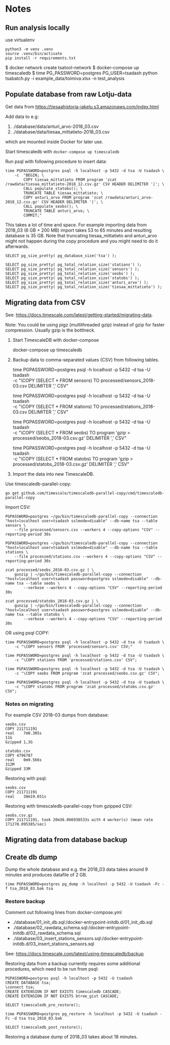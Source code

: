 
# Notes

## Run analysis locally

use virtualenv

    python3 -m venv .venv
    source .venv/bin/activate
    pip install -r requirements.txt

$ docker network create tsatool-network
$ docker-compose up timescaledb
$ time PG_PASSWORD=postgres PG_USER=tsadash python tsabatch.py -i example_data/toimiva.xlsx -n test_analysis

## Populate database from raw Lotju-data

Get data from <https://tiesaahistoria-jakelu.s3.amazonaws.com/index.html>

Add data to e.g:

1. ./database/data/anturi_arvo-2018_03.csv
1. ./database/data/tiesaa_mittatieto-2018_03.csv

which are mounted inside Docker for later use.

Start timescaledb with `docker-compose up timescaledb`

Run psql with following procedure to insert data:

    time PGPASSWORD=postgres psql -h localhost -p 5432 -d tsa -U tsadash \
        -c  "BEGIN; \
            COPY tiesaa_mittatieto FROM program 'zcat /rawdata/tiesaa_mittatieto-2018_12.csv.gz' CSV HEADER DELIMITER '|'; \
            CALL populate_statobs(); \
            TRUNCATE TABLE tiesaa_mittatieto; \
            COPY anturi_arvo FROM program 'zcat /rawdata/anturi_arvo-2018_12.csv.gz' CSV HEADER DELIMITER '|'; \
            CALL populate_seobs(); \
            TRUNCATE TABLE anturi_arvo; \
            COMMIT;"

This takes a lot of time and space.
For example importing data from 2018_03 (6 GB + 200 MB) import takes 53 to 65 minutes and resulting database is 35 GB.
Note that truncating tiesaa_mittatieto and anturi_arvo might not happen during the copy procedure and you might need to do it afterwards.

    SELECT pg_size_pretty( pg_database_size('tsa') );

    SELECT pg_size_pretty( pg_total_relation_size('stations') );
    SELECT pg_size_pretty( pg_total_relation_size('sensors') );
    SELECT pg_size_pretty( pg_total_relation_size('seobs') );
    SELECT pg_size_pretty( pg_total_relation_size('statobs') );
    SELECT pg_size_pretty( pg_total_relation_size('anturi_arvo') );
    SELECT pg_size_pretty( pg_total_relation_size('tiesaa_mittatieto') );

## Migrating data from CSV

See: <https://docs.timescale.com/latest/getting-started/migrating-data>.

Note: You could be using pigz (multithreaded gzip) instead of gzip for faster compression. Usually gzip is the bottlneck.

1. Start TimescaleDB with docker-compose

    docker-compose up timescaledb

1. Backup data to comma-separated values (CSV) from following tables.

    time PGPASSWORD=postgres psql -h localhost -p 5432 -d tsa -U tsadash \
            -c  "\COPY (SELECT * FROM sensors) TO processed/sensors_2018-03.csv DELIMITER ',' CSV"

    time PGPASSWORD=postgres psql -h localhost -p 5432 -d tsa -U tsadash \
            -c  "\COPY (SELECT * FROM stations) TO processed/stations_2018-03.csv DELIMITER ',' CSV"

    time PGPASSWORD=postgres psql -h localhost -p 5432 -d tsa -U tsadash \
            -c  "\COPY (SELECT * FROM seobs) TO program 'gzip > processed/seobs_2018-03.csv.gz' DELIMITER ',' CSV"

    time PGPASSWORD=postgres psql -h localhost -p 5432 -d tsa -U tsadash \
            -c  "\COPY (SELECT * FROM statobs) TO program 'gzip > processed/statobs_2018-03.csv.gz' DELIMITER ',' CSV"

1. Import the data into new TimescaleDB.

Use timescaledb-parallel-copy:

    go get github.com/timescale/timescaledb-parallel-copy/cmd/timescaledb-parallel-copy

Import CSV:

    PGPASSWORD=postgres ~/go/bin/timescaledb-parallel-copy --connection "host=localhost user=tsadash sslmode=disable" --db-name tsa --table sensors \
        --file processed/sensors.csv --workers 4 --copy-options "CSV" --reporting-period 30s

    PGPASSWORD=postgres ~/go/bin/timescaledb-parallel-copy --connection "host=localhost user=tsadash sslmode=disable" --db-name tsa --table stations \
        --file processed/stations.csv --workers 4 --copy-options "CSV" --reporting-period 30s

    zcat processed/seobs_2018-03.csv.gz | \
        gunzip | ~/go/bin/timescaledb-parallel-copy --connection "host=localhost user=tsadash password=postgres sslmode=disable" --db-name tsa --table seobs \
            --verbose --workers 4 --copy-options "CSV" --reporting-period 30s

    zcat processed/statobs_2018-03.csv.gz | \
        gunzip | ~/go/bin/timescaledb-parallel-copy --connection "host=localhost user=tsadash password=postgres sslmode=disable" --db-name tsa --table statobs \
            --verbose --workers 4 --copy-options "CSV" --reporting-period 30s

OR using psql COPY:

    time PGPASSWORD=postgres psql -h localhost -p 5432 -d tsa -U tsadash \
        -c "\COPY sensors FROM 'processed/sensors.csv' CSV;"

    time PGPASSWORD=postgres psql -h localhost -p 5432 -d tsa -U tsadash \
        -c "\COPY stations FROM 'processed/stations.csv' CSV";

    time PGPASSWORD=postgres psql -h localhost -p 5432 -d tsa -U tsadash \
        -c "\COPY seobs FROM program 'zcat processed/seobs.csv.gz' CSV";

    time PGPASSWORD=postgres psql -h localhost -p 5432 -d tsa -U tsadash \
        -c "\COPY statobs FROM program 'zcat processed/statobs.csv.gz' CSV";

### Notes on migrating

For example CSV 2018-03 dumps from database:

    seobs.csv
    COPY 211711191
    real	7m0.305s
    11G
    Gzipped 1,3G

    statobs.csv
    COPY 4796787
    real	0m9.566s
    312M
    Gzipped 33M

Restoring with psql:

    seobs.csv
    COPY 211711191
    real	38m19.651s

Restoring with timescaledb-parallel-copy from gzipped CSV:

    seobs.csv.gz
    COPY 211711191, took 20m36.066938533s with 4 worker(s) (mean rate 171278.095385/sec)

## Migrating data from database backup

## Create db dump

Dump the whole database and e.g. the 2018_03 data takes around 9 minutes and produces datafile of 2 GB.

    time PGPASSWORD=postgres pg_dump -h localhost -p 5432 -U tsadash -Fc -f tsa_2018_03.bak tsa

### Restore backup

Comment out following lines from docker-compose.yml

- ./database/01_init_db.sql:/docker-entrypoint-initdb.d/01_init_db.sql
- ./database/02_rawdata_schema.sql:/docker-entrypoint-initdb.d/02_rawdata_schema.sql
- ./database/03_insert_stations_sensors.sql:/docker-entrypoint-initdb.d/03_insert_stations_sensors.sql

See: <https://docs.timescale.com/latest/using-timescaledb/backup>

Restoring data from a backup currently requires some additional procedures, which need to be run from psql:

    PGPASSWORD=postgres psql -h localhost -p 5432 -U tsadash
    CREATE DATABASE tsa;
    \connect tsa;
    CREATE EXTENSION IF NOT EXISTS timescaledb CASCADE;
    CREATE EXTENSION IF NOT EXISTS btree_gist CASCADE;

    SELECT timescaledb_pre_restore();

    time PGPASSWORD=postgres pg_restore -h localhost -p 5432 -U tsadash -Fc -d tsa tsa_2018_03.bak

    SELECT timescaledb_post_restore();

Restoring a database dump of 2018_03 takes about 18 minutes.
